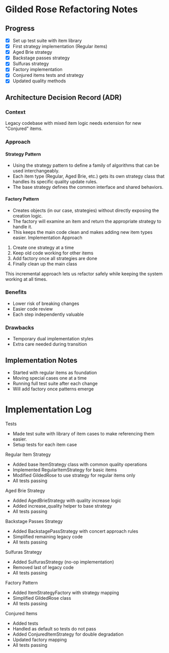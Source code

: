 # Gilded Rose Refactoring Notes

## Progress
- [x] Set up test suite with item library
- [x] First strategy implementation (Regular items)
- [x] Aged Brie strategy
- [x] Backstage passes strategy
- [x] Sulfuras strategy
- [x] Factory implementation
- [x] Conjured items tests and strategy
- [x] Updated quality methods

## Architecture Decision Record (ADR)

### Context
Legacy codebase with mixed item logic needs extension for new "Conjured" items.

### Approach

#### Strategy Pattern
- Using the strategy pattern to define a family of algorithms that can be used interchangeably. 
- Each item type (Regular, Aged Brie, etc.) gets its own strategy class that handles its specific quality update rules. 
- The base strategy defines the common interface and shared behaviors.

#### Factory Pattern
- Creates objects (in our case, strategies) without directly exposing the creation logic. 
- The factory will examine an item and return the appropriate strategy to handle it. 
- This keeps the main code clean and makes adding new item types easier.
Implementation Approach

1. Create one strategy at a time
2. Keep old code working for other items
3. Add factory once all strategies are done
4. Finally clean up the main class

This incremental approach lets us refactor safely while keeping the system working at all times.

### Benefits
- Lower risk of breaking changes
- Easier code review
- Each step independently valuable

### Drawbacks
- Temporary dual implementation styles
- Extra care needed during transition

## Implementation Notes
- Started with regular items as foundation
- Moving special cases one at a time
- Running full test suite after each change
- Will add factory once patterns emerge

# Implementation Log

Tests
* Made test suite with library of item cases to make referencing them easier.
* Setup tests for each item case

Regular Item Strategy
* Added base ItemStrategy class with common quality operations
* Implemented RegularItemStrategy for basic items
* Modified GildedRose to use strategy for regular items only
* All tests passing

Aged Brie Strategy

* Added AgedBrieStrategy with quality increase logic
* Added increase_quality helper to base strategy
* All tests passing

Backstage Passes Strategy
* Added BackstagePassStrategy with concert approach rules
* Simplified remaining legacy code
* All tests passing

Sulfuras Strategy
* Added SulfurasStrategy (no-op implementation)
* Removed last of legacy code
* All tests passing

Factory Pattern
* Added ItemStrategyFactory with strategy mapping
* Simplified GildedRose class
* All tests passing

Conjured Items
* Added tests
* Handled as default so tests do not pass
* Added ConjuredItemStrategy for double degradation
* Updated factory mapping
* All tests passing